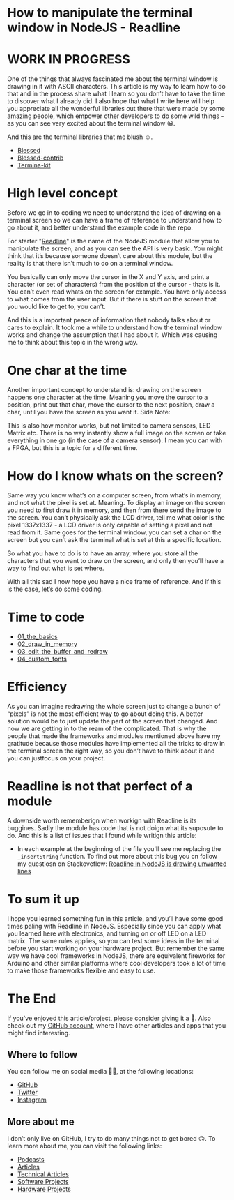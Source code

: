 # How to manipulate the terminal window in NodeJS - Readline

# WORK IN PROGRESS

One of the things that always fascinated me about the terminal window is drawing in it with ASCII characters. This article is my way to learn how to do that and in the process share what I learn so you don’t have to take the time to discover what I already did. I also hope that what I write here will help you appreciate all the wonderful libraries out there that were made by some amazing people, which empower other developers to do some wild things - as you can see very excited about the terminal window 😀.

And this are the terminal libraries that me blush ☺️.

- [Blessed](https://www.npmjs.com/package/blessed)
- [Blessed-contrib](https://github.com/yaronn/blessed-contrib)
- [Termina-kit](https://www.npmjs.com/package/terminal-kit)

# High level concept

Before we go in to coding we need to understand the idea of drawing on a terminal screen so we can have a frame of reference to understand how to go about it, and better understand the example code in the repo.

For starter "[Readline](https://nodejs.org/api/readline.html)" is the name of the NodeJS module that allow you to manipulate the screen, and as you can see the API is very basic. You might think that it’s because someone doesn’t care about this module, but the reality is that there isn’t much to do on a terminal window.

You basically can only move the cursor in the X and Y axis, and print a character (or set of characters) from the position of the cursor - thats is it. You can’t even read whats on the screen for example. You have only access to what comes from the user input. But if there is stuff on the screen that you would like to get to, you can’t.

And this is a important peace of information that nobody talks about or cares to explain. It took me a while to understand how the terminal window works and change the assumption that I had about it. Which was causing me to think about this topic in the wrong way.

# One char at the time

Another important concept to understand is: drawing on the screen happens one character at the time. Meaning you move the cursor to a position, print out that char, move the cursor to the next position, draw a char, until you have the screen as you want it.
Side Note:

This is also how monitor works, but not limited to camera sensors, LED Matrix etc. There is no way instantly show a full image on the screen or take everything in one go (in the case of a camera sensor). I mean you can with a FPGA, but this is a topic for a different time.

# How do I know whats on the screen?

Same way you know what’s on a computer screen, from what’s in memory, and not what the pixel is set at. Meaning. To display an image on the screen you need to first draw it in memory, and then from there send the image to the screen. You can’t physically ask the LCD driver, tell me what color is the pixel 1337x1337 - a LCD driver is only capable of setting a pixel and not read from it. Same goes for the terminal window, you can set a char on the screen but you can’t ask the terminal what is set at this a specific location.

So what you have to do is to have an array, where you store all the characters that you want to draw on the screen, and only then you’ll have a way to find out what is set where.

With all this sad I now hope you have a nice frame of reference. And if this is the case, let’s do some coding.

# Time to code

- [01_the_basics](https://github.com/davidgatti/How-to-use-Readline-in-NodeJS/tree/master/01_the_basics)
- [02_draw_in_memory](https://github.com/davidgatti/How-to-use-Readline-in-NodeJS/tree/master/02_draw_in_memory)
- [03_edit_the_buffer_and_redraw](https://github.com/davidgatti/How-to-use-Readline-in-NodeJS/tree/master/03_edit_the_buffer_and_redraw)
- [04_custom_fonts](https://github.com/davidgatti/How-to-use-Readline-in-NodeJS/tree/master/04_custom_fonts)

# Efficiency

As you can imagine redrawing the whole screen just to change a bunch of “pixels” is not the most efficient way to go about doing this. A better solution would be to just update the part of the screen that changed. And now we are getting in to the ream of the complicated. That is why the people that made the frameworks and modules mentioned above have my gratitude because those modules have implemented all the tricks to draw in the terminal screen the right way, so you don’t have to think about it and you can justfocus on your project.

# Readline is not that perfect of a module

A downside worth rememberign when workign with Readline is its buggines. Sadly the module has code that is not doign what its suposute to do. And this is a list of issues that I found while writign this article:

- In each example at the beginning of the file you'll see me replacing the `_insertString` function. To find out more about this bug you cn follow my questiosn on Stackoveflow: [Readline in NodeJS is drawing unwanted lines](https://stackoverflow.com/questions/41314556/readline-in-nodejs-is-drawing-unwanted-lines)

# To sum it up

I hope you learned something fun in this article, and you’ll have some good times paling with Readline in NodeJS. Especially since you can apply what you learned here with electronics, and turning on or off LED on a LED matrix. The same rules applies, so you can test some ideas in the terminal before you start working on your hardware project. But remember the same way we have cool frameworks in NodeJS, there are equivalent fireworks for Arduino and other similar platforms where cool developers took a lot of time to make those frameworks flexible and easy to use.

# The End

If you've enjoyed this article/project, please consider giving it a 🌟. Also check out my [GitHub account](https://github.com/davidgatti), where I have other articles and apps that you might find interesting.

## Where to follow

You can follow me on social media 🐙😇, at the following locations:

- [GitHub](https://github.com/davidgatti)
- [Twitter](https://twitter.com/dawidgatti)
- [Instagram](https://www.instagram.com/gattidavid/)

## More about me

I don’t only live on GitHub, I try to do many things not to get bored 🙃. To learn more about me, you can visit the following links:

- [Podcasts](http://david.gatti.pl/podcasts)
- [Articles](http://david.gatti.pl/articles)
- [Technical Articles](http://david.gatti.pl/technical_articles)
- [Software Projects](http://david.gatti.pl/software_projects)
- [Hardware Projects](http://david.gatti.pl/hardware_projects)
